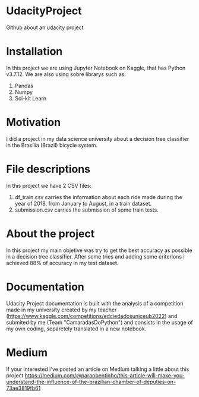# UdacityProject
Github about an udacity project
# Installation
In this project we are using Jupyter Notebook on Kaggle, that has Python v3.7.12. We are also using sobre librarys such as:
1. Pandas
2. Numpy
3. Sci-kit Learn
# Motivation 
I did a project in my data science university about a decision tree classifier in the Brasília (Brazil) bicycle system.
# File descriptions
In this project we have 2 CSV files:
1. df_train.csv carries the information about each ride made during the year of 2018, from January to August, in a train dataset.
2. submission.csv carries the submission of some train tests.
# About the project
In this project my main objetive was try to get the best accuracy as possible in a decision tree classifier. After some tries and adding some criterions i achieved 88% of accuracy in my test dataset.
# Documentation
Udacity Project documentation is built with the analysis of a competition made in my university created by my teacher (https://www.kaggle.com/competitions/edciedadosuniceub2022) and submited by me (Team "CamaradasDoPython") and consists in the usage of my own coding, separetely translated in a new notebook.
# Medium
If your interested i've posted an article on Medium talking a little about this project  https://medium.com/@paraobentinho/this-article-will-make-you-understand-the-influence-of-the-brazilian-chamber-of-deputies-on-73ae3819fb61 
